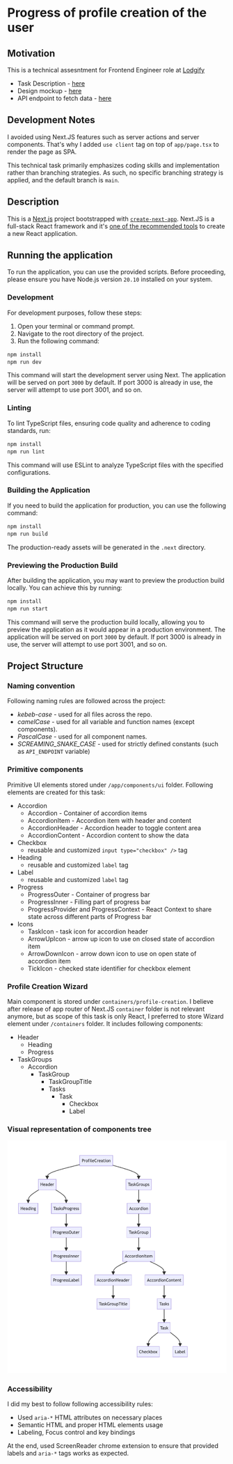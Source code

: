 # Progress of profile creation of the user

## Motivation

This is a technical assesntment for Frontend Engineer role at [Lodgify](https://www.lodgify.com)

- Task Description - [here](https://lodgify.notion.site/Lodgify-FE-Technical-Challenge-65599fbea9d9436794e12f62d6542c3b)
- Design mockup - [here](https://www.figma.com/file/0HPjyMf6r4ljGKGe4RgqZ3/Accordion-Challenge?type=design&node-id=0-1&mode=design)
- API endpoint to fetch data - [here](https://gist.githubusercontent.com/huvber/ba0d534f68e34f1be86d7fe7eff92c96/raw/98a91477905ea518222a6d88dd8b475328a632d3/mock-progress)

## Development Notes

I avoided using Next.JS features such as server actions and server components. That's why I added `use client` tag on top of `app/page.tsx` to render the page as SPA.

This technical task primarily emphasizes coding skills and implementation rather than branching strategies. As such, no specific branching strategy is applied, and the default branch is `main`.

## Description

This is a [Next.js](https://nextjs.org/) project bootstrapped with [`create-next-app`](https://github.com/vercel/next.js/tree/canary/packages/create-next-app). Next.JS is a full-stack React framework and it's [one of the recommended tools](https://react.dev/learn/start-a-new-react-project) to create a new React application.

## Running the application

To run the application, you can use the provided scripts. Before proceeding, please ensure you have Node.js version `20.10` installed on your system.

### Development

For development purposes, follow these steps:

1. Open your terminal or command prompt.
2. Navigate to the root directory of the project.
3. Run the following command:

```bash
npm install
npm run dev
```

This command will start the development server using Next. The application will be served on port `3000` by default. If port 3000 is already in use, the server will attempt to use port 3001, and so on.

### Linting

To lint TypeScript files, ensuring code quality and adherence to coding standards, run:

```bash
npm install
npm run lint
```

This command will use ESLint to analyze TypeScript files with the specified configurations.

### Building the Application

If you need to build the application for production, you can use the following command:

```bash
npm install
npm run build
```

The production-ready assets will be generated in the `.next` directory.

### Previewing the Production Build

After building the application, you may want to preview the production build locally. You can achieve this by running:

```bash
npm install
npm run start
```

This command will serve the production build locally, allowing you to preview the application as it would appear in a production environment. The application will be served on port `3000` by default. If port 3000 is already in use, the server will attempt to use port 3001, and so on.

## Project Structure

### Naming convention

Following naming rules are followed across the project:

- _kebeb-case_ - used for all files across the repo.
- _camelCase_ - used for all variable and function names (except components).
- _PascalCase_ - used for all component names.
- _SCREAMING_SNAKE_CASE_ - used for strictly defined constants (such as `API_ENDPOINT` variable)

### Primitive components

Primitive UI elements stored under `/app/components/ui` folder. Following elements are created for this task:

- Accordion
  - Accordion - Container of accordion items
  - AccordionItem - Accordion item with header and content
  - AccordionHeader - Accordion header to toggle content area
  - AccordionContent - Accordion content to show the data
- Checkbox
  - reusable and customized `input type="checkbox" />` tag
- Heading
  - reusable and customized `label` tag
- Label
  - reusable and customized `label` tag
- Progress
  - ProgressOuter - Container of progress bar
  - ProgressInner - Filling part of progress bar
  - ProgressProvider and ProgressContext - React Context to share state across different parts of Progress bar
- Icons
  - TaskIcon - task icon for accordion header
  - ArrowUpIcon - arrow up icon to use on closed state of accordion item
  - ArrowDownIcon - arrow down icon to use on open state of accordion item
  - TickIcon - checked state identifier for checkbox element

### Profile Creation Wizard

Main component is stored under `containers/profile-creation`. I believe after release of app router of Next.JS `container` folder is not relevant anymore, but as scope of this task is only React, I preferred to store Wizard element under `/containers` folder. It includes following components:

- Header
  - Heading
  - Progress
- TaskGroups
  - Accordion
    - TaskGroup
      - TaskGroupTitle
      - Tasks
        - Task
          - Checkbox
          - Label

### Visual representation of components tree

![Component tree](/component-tree.png)

### Accessibility

I did my best to follow following accessibility rules:

* Used `aria-*` HTML attributes on necessary places
* Semantic HTML and proper HTML elements usage
* Labeling, Focus control and key bindings

At the end, used ScreenReader chrome extension to ensure that provided labels and `aria-*` tags works as expected.

